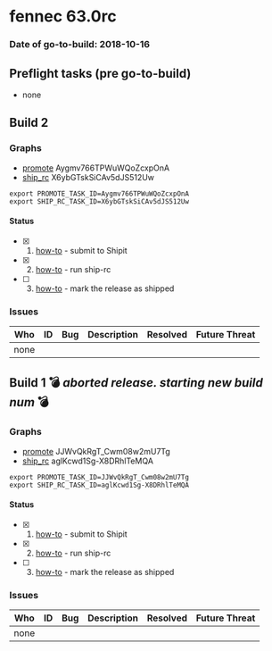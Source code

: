 # fennec 63.0rc

### Date of go-to-build: 2018-10-16

## Preflight tasks (pre go-to-build)
- none

## Build 2  

### Graphs
* [promote](https://tools.taskcluster.net/push-inspector/#/Aygmv766TPWuWQoZcxpOnA) Aygmv766TPWuWQoZcxpOnA
* [ship_rc](https://tools.taskcluster.net/push-inspector/#/X6ybGTskSiCAv5dJS512Uw) X6ybGTskSiCAv5dJS512Uw
```
export PROMOTE_TASK_ID=Aygmv766TPWuWQoZcxpOnA
export SHIP_RC_TASK_ID=X6ybGTskSiCAv5dJS512Uw
```


#### Status
- [x] 1.  [how-to](https://wiki.mozilla.org/Release:Release_Automation_on_Mercurial:Starting_a_Release#Submit_to_Ship_It)  - submit to Shipit
- [x] 2.  [how-to](https://github.com/mozilla-releng/releasewarrior-2.0/blob/master/docs/release-promotion/mobile/howto-rc.md#ship-rc)  - run ship-rc
- [ ] 3.  [how-to](https://github.com/mozilla-releng/releasewarrior-2.0/blob/master/docs/release-promotion/mobile/howto-rc.md#ship)  - mark the release as shipped

### Issues
| Who                 | ID               | Bug                                                                 | Description                | Resolved                | Future Threat                |
| ------------------- | ---------------- | ------------------------------------------------------------------- | -------------------------- | ----------------------- | ---------------------------- |
| none | | | | | |

## Build 1  :bomb: _aborted release. starting new build num_ :bomb: 

### Graphs
* [promote](https://tools.taskcluster.net/push-inspector/#/JJWvQkRgT_Cwm08w2mU7Tg) JJWvQkRgT_Cwm08w2mU7Tg
* [ship_rc](https://tools.taskcluster.net/push-inspector/#/aglKcwd1Sg-X8DRhlTeMQA) aglKcwd1Sg-X8DRhlTeMQA
```
export PROMOTE_TASK_ID=JJWvQkRgT_Cwm08w2mU7Tg
export SHIP_RC_TASK_ID=aglKcwd1Sg-X8DRhlTeMQA
```


#### Status
- [x] 1.  [how-to](https://wiki.mozilla.org/Release:Release_Automation_on_Mercurial:Starting_a_Release#Submit_to_Ship_It)  - submit to Shipit
- [x] 2.  [how-to](https://github.com/mozilla-releng/releasewarrior-2.0/blob/master/docs/release-promotion/mobile/howto-rc.md#ship-rc)  - run ship-rc
- [ ] 3.  [how-to](https://github.com/mozilla-releng/releasewarrior-2.0/blob/master/docs/release-promotion/mobile/howto-rc.md#ship)  - mark the release as shipped

### Issues
| Who                 | ID               | Bug                                                                 | Description                | Resolved                | Future Threat                |
| ------------------- | ---------------- | ------------------------------------------------------------------- | -------------------------- | ----------------------- | ---------------------------- |
| none | | | | | |

